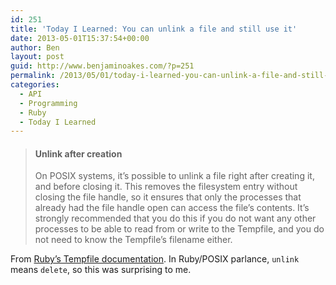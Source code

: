 ```yaml
---
id: 251
title: 'Today I Learned: You can unlink a file and still use it'
date: 2013-05-01T15:37:54+00:00
author: Ben
layout: post
guid: http://www.benjaminoakes.com/?p=251
permalink: /2013/05/01/today-i-learned-you-can-unlink-a-file-and-still-use-it/
categories:
  - API
  - Programming
  - Ruby
  - Today I Learned
---
```

> #### Unlink after creation
> 
> On POSIX systems, it’s possible to unlink a file right after creating it, and before closing it. This removes the filesystem entry without closing the file handle, so it ensures that only the processes that already had the file handle open can access the file’s contents. It’s strongly recommended that you do this if you do not want any other processes to be able to read from or write to the Tempfile, and you do not need to know the Tempfile’s filename either.

From [Ruby&#8217;s Tempfile documentation](http://www.ruby-doc.org/stdlib-1.9.3/libdoc/tempfile/rdoc/Tempfile.html). In Ruby/POSIX parlance, `unlink` means `delete`, so this was surprising to me.